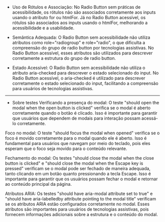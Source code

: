 - Uso de Rótulos e Associação:
  No Radio Button sem práticas de acessibilidade, os rótulos não são associados corretamente aos inputs usando o atributo for ou htmlFor. Já no Radio Button acessível, os rótulos são associados aos inputs usando o htmlFor, melhorando a acessibilidade e a usabilidade.

- Semântica Adequada:
  O Radio Button sem acessibilidade não utiliza atributos como role="radiogroup" e role="radio", o que dificulta a compreensão do grupo de radio button por tecnologias assistivas. No Radio Button acessível, esses atributos são utilizados para descrever corretamente a estrutura do grupo de radio button.

- Estado Acessível:
  O Radio Button sem acessibilidade não utiliza o atributo aria-checked para descrever o estado selecionado do input. No Radio Button acessível, o aria-checked é utilizado para descrever corretamente o estado selecionado do input, facilitando a compreensão para usuários de tecnologias assistivas.

---

- Sobre testes
  Verificando a presença do modal: O teste "should open the modal when the open button is clicked" verifica se o modal é aberto corretamente quando o botão é clicado. Isso é importante para garantir que usuários que dependem de modais para interação possam acessá-lo corretamente.

Foco no modal: O teste "should focus the modal when opened" verifica se o foco é movido corretamente para o modal quando ele é aberto. Isso é fundamental para usuários que navegam por meio do teclado, pois eles esperam que o foco seja movido para o conteúdo relevante.

Fechamento do modal: Os testes "should close the modal when the close button is clicked" e "should close the modal when the Escape key is pressed" verificam se o modal pode ser fechado de maneira adequada, tanto clicando em um botão quanto pressionando a tecla Escape. Isso é importante para garantir que os usuários possam fechar o modal e retornar ao conteúdo principal da página.

Atributos ARIA: Os testes "should have aria-modal attribute set to true" e "should have aria-labelledby attribute pointing to the modal title" verificam se os atributos ARIA estão configurados corretamente no modal. Esses atributos são importantes para usuários de tecnologias assistivas, pois fornecem informações adicionais sobre a estrutura e o conteúdo do modal.
